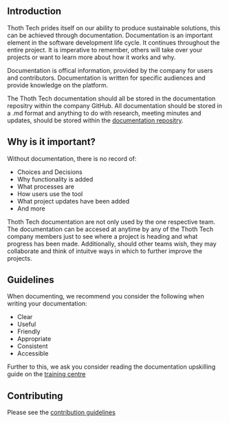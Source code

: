 ## Introduction

Thoth Tech prides itself on our ability to produce sustainable solutions, this can be achieved through documentation.
Documentation is an important element in the software development life cycle. It continues throughout the entire project.
It is imperative to remember, others will take over your projects or want to learn more about how it works and why. 

Documentation is offical information, provided by the company for users and contributors. Documentation is written for specific audiences and provide knowledge on the platform.

The Thoth Tech documentation should all be stored in the documentation repositry within the company GitHub. All documentation should be stored in a .md format and anything to do with research, meeting minutes and updates, should be stored within the [documentation repositry](https://github.com/thoth-tech/documentation).

## Why is it important?

Without documentation, there is no record of:

- Choices and Decisions
- Why functionality is added
- What processes are
- How users use the tool
- What project updates have been added
- And more

Thoth Tech documentation are not only used by the one respective team. The documentation can be accesed at anytime by any of the Thoth Tech company members just to see where a project is heading and what progress has been made. Additionally, should other teams wish, they may collaborate and think of intuitve ways in which to further improve the projects.

## Guidelines

When documenting, we recommend you consider the following when writing your documentation:

- Clear
- Useful
- Friendly
- Appropriate
- Consistent
- Accessible

Further to this, we ask you consider reading the documentation upskilling guide on the [training centre](docs/../../../learning/training/writing-documentation.md)

## Contributing

Please see the [contribution guidelines](docs/processes/../../../quality-assurance/git-contribution-guide.md)

